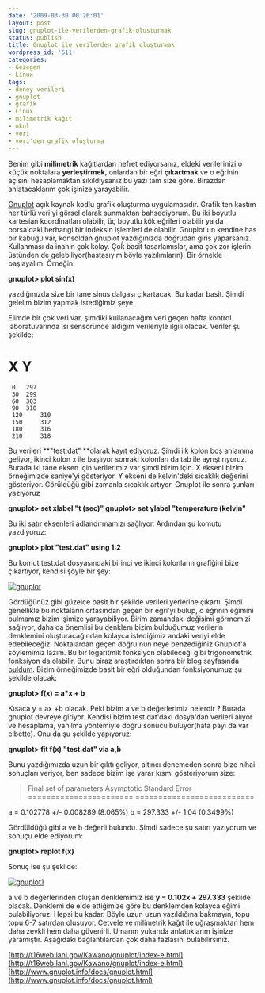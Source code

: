 ```yaml
---
date: '2009-03-30 00:26:01'
layout: post
slug: gnuplot-ile-verilerden-grafik-olusturmak
status: publish
title: Gnuplot ile verilerden grafik oluşturmak
wordpress_id: '611'
categories:
- Gezegen
- Linux
tags:
- deney verileri
- gnuplot
- grafik
- Linux
- milimetrik kağıt
- okul
- veri
- veri'den grafik oluşturma
---
```


Benim gibi **milimetrik** kağıtlardan nefret ediyorsanız, eldeki verilerinizi o küçük noktalara **yerleştirmek**, onlardan bir eğri **çıkartmak** ve o eğrinin açısını hesaplamaktan sıkıldıysanız bu yazı tam size göre. Birazdan anlatacaklarım çok işinize yarayabilir.

[Gnuplot](http://www.gnuplot.info/) açık kaynak kodlu grafik oluşturma uygulamasıdır. Grafik'ten kastım her türlü veri'yi görsel olarak sunmaktan bahsediyorum. Bu iki boyutlu kartesian koordinatları olabilir, üç boyutlu kök eğrileri olabilir ya da borsa'daki herhangi bir indeksin işlemleri de olabilir. Gnuplot'un kendine has bir kabuğu var, konsoldan gnuplot yazdığınızda doğrudan giriş yaparsanız. Kullanması da inanın çok kolay. Çok basit tasarlamışlar, ama çok zor işlerin üstünden de gelebiliyor(hastasıyım böyle yazılımların). Bir örnekle başlayalım. Örneğin:

**gnuplot> plot sin(x)**

yazdığınızda size bir tane sinus dalgası çıkartacak. Bu kadar basit. Şimdi gelelim bizim yapmak istediğimiz şeye.

Elimde bir çok veri var, şimdiki kullanacağım veri geçen hafta kontrol laboratuvarında ısı sensöründe aldığım verileriyle ilgili olacak. Veriler şu şekilde:

#   X   Y
     0   297
     30  299
     60  303
     90  310
     120     310
     150     312
     180     316
     210     318

Bu verileri **"test.dat" **olarak kayıt ediyoruz. Şimdi ilk kolon boş anlamına geliyor, ikinci kolon x ile başlıyor sonraki kolonları da tab ile ayrıştırıyoruz. Burada iki tane eksen için verilerimiz var şimdi bizim için. X ekseni bizim örneğimizde saniye'yi gösteriyor. Y ekseni de kelvin'deki sıcaklık değerini gösteriyor. Görüldüğü gibi zamanla sıcaklık artıyor. Gnuplot ile sonra şunları yazıyoruz

**gnuplot> set xlabel "t (sec)"
gnuplot> set ylabel "temperature (kelvin"**

Bu iki satır eksenleri adlandırmamızı sağlıyor.  Ardından şu komutu yazdıyoruz:

**gnuplot> plot "test.dat" using 1:2**

Bu komut test.dat dosyasındaki birinci ve ikinci kolonların grafiğini bize çıkartıyor, kendisi şöyle bir şey:

[![gnuplot](http://blog.arsln.org/wp-content/uploads/gnuplot-300x214.png)](http://blog.arsln.org/wp-content/uploads/gnuplot.png)

Gördüğünüz gibi güzelce basit bir şekilde verileri yerlerine çıkartı. Şimdi genellikle bu noktaların ortasından geçen bir eğri'yi bulup, o eğrinin eğimini bulmamız bizim işimize yarayabiliyor. Birim zamandaki değişimi görmemizi sağlıyor, daha da önemlisi bu denklem bizim bulduğumuz verilerin denklemini oluşturacağından kolayca istediğimiz andaki veriyi elde edebileceğiz. Noktalardan geçen doğru'nun neye benzediğiniz Gnuplot'a söylemimiz lazım. Bu bir logaritmik fonksiyon olabileceği gibi trigonometrik fonksiyon da olabilir. Bunu biraz araştırdıktan sonra bir blog sayfasında [buldum](http://jperalta.wordpress.com/2007/01/12/using-gnuplot-for-fit-a-dataset/). Bizim örneğimizde basit bir eğri olduğundan fonksiyonumuz şu şekilde olacak:

**gnuplot> f(x) = a*x + b**

Kısaca y = ax +b olacak. Peki bizim a ve b değerlerimiz nelerdir ? Burada gnuplot devreye giriyor. Kendisi bizim test.dat'daki dosya'dan verileri alıyor ve hesaplama, yanılma yöntemiyle doğru sonucu buluyor(hata payı da var elbette). Onu da şu şekilde yapıyoruz:

**gnuplot> fit f(x) "test.dat" via a,b**

Bunu yazdığımızda uzun bir çıktı geliyor, altıncı denemeden sonra bize nihai sonuçları veriyor, ben sadece bizim işe yarar kısmı gösteriyorum size:


> Final set of parameters            Asymptotic Standard Error
=======================            ==========================

a               = 0.102778         +/- 0.008289     (8.065%)
b               = 297.333          +/- 1.04         (0.3499%)


Gördüldüğü gibi a ve b değerli bulundu. Şimdi sadece şu satırı yazıyorum ve sonuçu elde ediyorum:

**gnuplot> replot f(x)**

Sonuç ise şu şekilde:

[![gnuplot1](http://blog.arsln.org/wp-content/uploads/gnuplot1-300x214.png)](http://blog.arsln.org/wp-content/uploads/gnuplot1.png)

a ve b değerlerinden oluşan denklemimiz ise **y = 0.102x + 297.333** şeklide olacak. Denklemi de elde ettiğimize göre bu denklemden kolayca eğimi bulabiliyoruz. Hepsi bu kadar. Böyle uzun uzun yazıldığına bakmayın, topu topu 6-7 satırdan oluşuyor. Cetvele ve milimetrik kağıt ile uğraşmaktan hem daha zevkli hem daha güvenirli. Umarım yukarıda anlattıklarım işinize yaramıştır. Aşağıdaki bağlantılardan çok daha fazlasını bulabilirsiniz.

[http://t16web.lanl.gov/Kawano/gnuplot/index-e.html](http://t16web.lanl.gov/Kawano/gnuplot/index-e.html)
[http://www.gnuplot.info/docs/gnuplot.html](http://www.gnuplot.info/docs/gnuplot.html)
